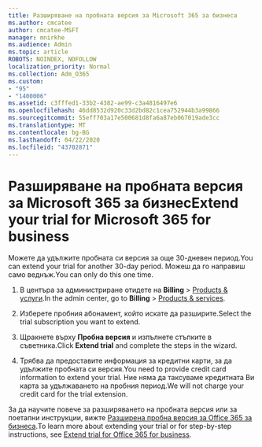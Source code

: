 ```yaml
---
title: Разширяване на пробната версия за Microsoft 365 за бизнеса
ms.author: cmcatee
author: cmcatee-MSFT
manager: mnirkhe
ms.audience: Admin
ms.topic: article
ROBOTS: NOINDEX, NOFOLLOW
localization_priority: Normal
ms.collection: Adm_O365
ms.custom:
- "95"
- "1400006"
ms.assetid: c3fffed1-33b2-4382-ae99-c3a4816497e6
ms.openlocfilehash: 46dd8532d920c33d2bd82c1cea752944b3a99866
ms.sourcegitcommit: 55eff703a17e500681d8fa6a87eb067019ade3cc
ms.translationtype: MT
ms.contentlocale: bg-BG
ms.lasthandoff: 04/22/2020
ms.locfileid: "43702871"
---
```

# <a name="extend-your-trial-for-microsoft-365-for-business"></a><span data-ttu-id="f43ab-102">Разширяване на пробната версия за Microsoft 365 за бизнес</span><span class="sxs-lookup"><span data-stu-id="f43ab-102">Extend your trial for Microsoft 365 for business</span></span>

<span data-ttu-id="f43ab-103">Можете да удължите пробната си версия за още 30-дневен период.</span><span class="sxs-lookup"><span data-stu-id="f43ab-103">You can extend your trial for another 30-day period.</span></span> <span data-ttu-id="f43ab-104">Можеш да го направиш само веднъж.</span><span class="sxs-lookup"><span data-stu-id="f43ab-104">You can only do this one time.</span></span>
  
1. <span data-ttu-id="f43ab-105">В центъра за администриране отидете на **Billing** \> [Products & услуги](https://portal.office.com/adminportal/home#/subscriptions).</span><span class="sxs-lookup"><span data-stu-id="f43ab-105">In the admin center, go to **Billing** \> [Products & services](https://portal.office.com/adminportal/home#/subscriptions).</span></span>

2. <span data-ttu-id="f43ab-106">Изберете пробния абонамент, който искате да разширите.</span><span class="sxs-lookup"><span data-stu-id="f43ab-106">Select the trial subscription you want to extend.</span></span>

3. <span data-ttu-id="f43ab-107">Щракнете върху **Пробна версия** и изпълнете стъпките в съветника.</span><span class="sxs-lookup"><span data-stu-id="f43ab-107">Click **Extend trial** and complete the steps in the wizard.</span></span>

4. <span data-ttu-id="f43ab-108">Трябва да предоставите информация за кредитни карти, за да удължите пробната си версия.</span><span class="sxs-lookup"><span data-stu-id="f43ab-108">You need to provide credit card information to extend your trial.</span></span> <span data-ttu-id="f43ab-109">Ние няма да таксуваме кредитната Ви карта за удължаването на пробния период.</span><span class="sxs-lookup"><span data-stu-id="f43ab-109">We will not charge your credit card for the trial extension.</span></span>

<span data-ttu-id="f43ab-110">За да научите повече за разширяването на пробната версия или за поетапни инструкции, вижте [Разширена пробна версия за Office 365 за бизнеса](https://docs.microsoft.com/microsoft-365/commerce/extend-your-trial).</span><span class="sxs-lookup"><span data-stu-id="f43ab-110">To learn more about extending your trial or for step-by-step instructions, see [Extend trial for Office 365 for business](https://docs.microsoft.com/microsoft-365/commerce/extend-your-trial).</span></span>
